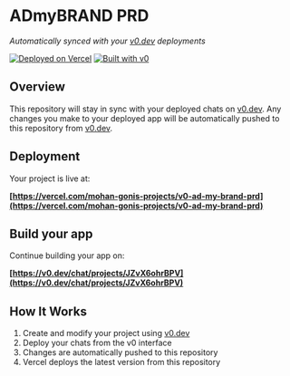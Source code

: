 # ADmyBRAND PRD

*Automatically synced with your [v0.dev](https://v0.dev) deployments*

[![Deployed on Vercel](https://img.shields.io/badge/Deployed%20on-Vercel-black?style=for-the-badge&logo=vercel)](https://vercel.com/mohan-gonis-projects/v0-ad-my-brand-prd)
[![Built with v0](https://img.shields.io/badge/Built%20with-v0.dev-black?style=for-the-badge)](https://v0.dev/chat/projects/JZvX6ohrBPV)

## Overview

This repository will stay in sync with your deployed chats on [v0.dev](https://v0.dev).
Any changes you make to your deployed app will be automatically pushed to this repository from [v0.dev](https://v0.dev).

## Deployment

Your project is live at:

**[https://vercel.com/mohan-gonis-projects/v0-ad-my-brand-prd](https://vercel.com/mohan-gonis-projects/v0-ad-my-brand-prd)**

## Build your app

Continue building your app on:

**[https://v0.dev/chat/projects/JZvX6ohrBPV](https://v0.dev/chat/projects/JZvX6ohrBPV)**

## How It Works

1. Create and modify your project using [v0.dev](https://v0.dev)
2. Deploy your chats from the v0 interface
3. Changes are automatically pushed to this repository
4. Vercel deploys the latest version from this repository
